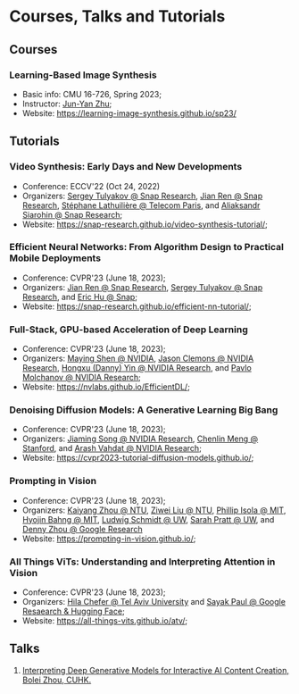 # Courses, Talks and Tutorials
## Courses
### Learning-Based Image Synthesis
- Basic info: CMU 16-726, Spring 2023;
- Instructor: [Jun-Yan Zhu](https://www.cs.cmu.edu/~junyanz/);
- Website: https://learning-image-synthesis.github.io/sp23/

## Tutorials
### Video Synthesis: Early Days and New Developments
- Conference: ECCV'22 (Oct 24, 2022)
- Organizers: [Sergey Tulyakov @ Snap Research](http://www.stulyakov.com/), [Jian Ren @ Snap Research](https://alanspike.github.io/), [Stéphane Lathuilière @ Telecom Paris](https://stelat.eu/), and [Aliaksandr Siarohin @ Snap Research](https://aliaksandrsiarohin.github.io/aliaksandr-siarohin-website/);
- Website: https://snap-research.github.io/video-synthesis-tutorial/;
### Efficient Neural Networks: From Algorithm Design to Practical Mobile Deployments
- Conference: CVPR'23 (June 18, 2023);
- Organizers: [Jian Ren @ Snap Research](https://alanspike.github.io/), [Sergey Tulyakov @ Snap Research](http://www.stulyakov.com/), and [Eric Hu @ Snap](https://www.linkedin.com/in/erichuju/);
- Website: https://snap-research.github.io/efficient-nn-tutorial/;
### Full-Stack, GPU-based Acceleration of Deep Learning
- Conference: CVPR'23 (June 18, 2023);
- Organizers: [Maying Shen @ NVIDIA](https://mayings.github.io/), [Jason Clemons @ NVIDIA Research](https://scholar.google.com/citations?user=J_1GGJsAAAAJ&hl=zh-CN), [Hongxu (Danny) Yin @ NVIDIA Research](https://hongxu-yin.github.io/), and [Pavlo Molchanov @ NVIDIA Research](https://www.pmolchanov.com/);
- Website: https://nvlabs.github.io/EfficientDL/;
### Denoising Diffusion Models: A Generative Learning Big Bang
- Conference: CVPR'23 (June 18, 2023);
- Organizers: [Jiaming Song @ NVIDIA Research](https://tsong.me/), [Chenlin Meng @ Stanford](https://cs.stanford.edu/~chenlin/), and [Arash Vahdat @ NVIDIA Research](http://latentspace.cc/);
- Website: https://cvpr2023-tutorial-diffusion-models.github.io/;
### Prompting in Vision
- Conference: CVPR'23 (June 18, 2023);
- Organizers: [Kaiyang Zhou @ NTU](https://kaiyangzhou.github.io/), [Ziwei Liu @ NTU](https://liuziwei7.github.io/), [Phillip Isola @ MIT](http://web.mit.edu/phillipi/), [Hyojin Bahng @ MIT](), [Ludwig Schmidt @ UW](https://people.csail.mit.edu/ludwigs/), [Sarah Pratt @ UW](https://sarahpratt.github.io/), and [Denny Zhou @ Google Research](https://dennyzhou.github.io/)
- Website: https://prompting-in-vision.github.io/;
### All Things ViTs: Understanding and Interpreting Attention in Vision
- Conference: CVPR'23 (June 18, 2023);
- Organizers: [Hila Chefer @ Tel Aviv University](https://hila-chefer.github.io/) and [Sayak Paul @ Google Resaearch & Hugging Face](https://sayak.dev/);
- Website: https://all-things-vits.github.io/atv/;

## Talks
1. [Interpreting Deep Generative Models
for Interactive AI Content Creation, Bolei Zhou, CUHK.](https://www.youtube.com/watch?v=PtRU2B6Iml4)